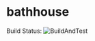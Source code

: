 # bathhouse 
Build Status: ![BuildAndTest](https://github.com/chukhuck/bathhouse/workflows/BuildAndTest/badge.svg?branch=main)

